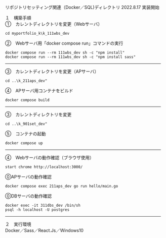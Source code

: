 リポジトリセッティング関連（Docker／SQL)ディレクトリ
2022.8.17 実装開始  

１　構築手順  
①　カレントディレクトリを変更（Webサーバ）  
```
cd myportfolio_k\k_111wbs_dev
```
②　Webサーバ用「docker compose run」コマンドの実行  
```
docker compose run --rm 111wbs_dev sh -c "npm install"
docker compose run --rm 111wbs_dev sh -c "npm install sass"
```
---
③　カレントディレクトリを変更（APサーバ）  
```
cd ..\k_211aps_dev"
```
④　APサーバ用コンテナをビルド  
```
docker compose build
```
---
③　カレントディレクトリを変更  
```
cd ..\k_901set_dev"
```
⑤　コンテナの起動  
```
docker compose up
```
---
④　Webサーバの動作確認（ブラウザ使用）  
```
start chrome http://localhost:3000/
```
⓪APサーバの動作確認
```
docker compose exec 211aps_dev go run hello/main.go
```
⓪DBサーバの動作確認
```
docker exec -it 311dbs_dev /bin/sh
psql -h localhost -U postgres
```
---
２　実行環境  
Docker／Sass／React.Js／Windows10  

<!--
３　今後の課題（覚え書き）  
①引き続きローカルのOSにはDocker Desktop for Windows以外のミドルウェアをインストールせず開発環境はDocker上に構築すること  
②「create-react-app」を使用せずに開発用コンテナを作成すること  
③「docker-compose.yml」ファイルをルートディレクトリ「myportfolio_k」直下で一つにまとめること  
-->
